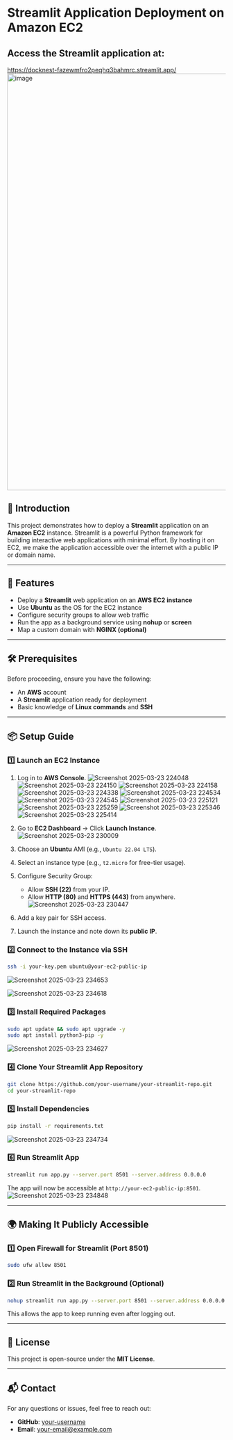 # Streamlit Application Deployment on Amazon EC2

## Access the Streamlit application at:
https://docknest-fazewmfro2peqhq3bahmrc.streamlit.app/
<img width="959" alt="image" src="https://github.com/user-attachments/assets/220930d5-5204-43a0-ac57-364707672f71" />


## 📌 Introduction
This project demonstrates how to deploy a **Streamlit** application on an **Amazon EC2** instance. Streamlit is a powerful Python framework for building interactive web applications with minimal effort. By hosting it on EC2, we make the application accessible over the internet with a public IP or domain name.

---
## 🚀 Features
- Deploy a **Streamlit** web application on an **AWS EC2 instance**
- Use **Ubuntu** as the OS for the EC2 instance
- Configure security groups to allow web traffic
- Run the app as a background service using **nohup** or **screen**
- Map a custom domain with **NGINX (optional)**

---
## 🛠 Prerequisites
Before proceeding, ensure you have the following:
- An **AWS** account
- A **Streamlit** application ready for deployment
- Basic knowledge of **Linux commands** and **SSH**

---
## 📦 Setup Guide
### 1️⃣ Launch an EC2 Instance
1. Log in to **AWS Console**.
   ![Screenshot 2025-03-23 224048](https://github.com/user-attachments/assets/8ee109b6-961b-4369-80e8-71a3362017cb)
   ![Screenshot 2025-03-23 224150](https://github.com/user-attachments/assets/505de16c-3b9b-428e-b94d-c50aa8957390)
   ![Screenshot 2025-03-23 224158](https://github.com/user-attachments/assets/79db428e-cc09-4989-a943-f0f74d3c98e8)
   ![Screenshot 2025-03-23 224338](https://github.com/user-attachments/assets/8d2e6f7d-72d1-4766-ab56-f7d3e106f514)
   ![Screenshot 2025-03-23 224534](https://github.com/user-attachments/assets/ff4ac4f3-ef42-440f-baf7-ecd642d4ce68)
   ![Screenshot 2025-03-23 224545](https://github.com/user-attachments/assets/94832f83-b7ed-4923-a2dc-53b7093afbcb)
   ![Screenshot 2025-03-23 225121](https://github.com/user-attachments/assets/8ed0e950-cf87-412e-b7c9-5f47da1a386b)
   ![Screenshot 2025-03-23 225259](https://github.com/user-attachments/assets/0138762f-c514-4df2-8e3a-d9c2d6d7dbdc)
   ![Screenshot 2025-03-23 225346](https://github.com/user-attachments/assets/e772a537-ac31-4410-9550-bb611fbcd241)
   ![Screenshot 2025-03-23 225414](https://github.com/user-attachments/assets/996c6811-d332-4b5f-95d7-5c674144b6a6)


2. Go to **EC2 Dashboard** → Click **Launch Instance**.
   ![Screenshot 2025-03-23 230009](https://github.com/user-attachments/assets/36ede19d-63cf-42c1-ab82-3d7dbeefe4d6)

5. Choose an **Ubuntu** AMI (e.g., `Ubuntu 22.04 LTS`).
6. Select an instance type (e.g., `t2.micro` for free-tier usage).
7. Configure Security Group:
   - Allow **SSH (22)** from your IP.
   - Allow **HTTP (80)** and **HTTPS (443)** from anywhere.
     ![Screenshot 2025-03-23 230447](https://github.com/user-attachments/assets/f8a533c4-bba4-4410-8951-f34e7b2cdcae)

8. Add a key pair for SSH access.
9. Launch the instance and note down its **public IP**.

### 2️⃣ Connect to the Instance via SSH
```sh
ssh -i your-key.pem ubuntu@your-ec2-public-ip
```
![Screenshot 2025-03-23 234653](https://github.com/user-attachments/assets/54c9dcbd-d40c-453f-aad0-b147f3d8e665)

![Screenshot 2025-03-23 234618](https://github.com/user-attachments/assets/742767e1-004f-4d0a-a360-c2de5ea875b0)

### 3️⃣ Install Required Packages
```sh
sudo apt update && sudo apt upgrade -y
sudo apt install python3-pip -y
```
![Screenshot 2025-03-23 234627](https://github.com/user-attachments/assets/38550f49-6254-4a3e-b407-1c639c6d22fc)

### 4️⃣ Clone Your Streamlit App Repository
```sh
git clone https://github.com/your-username/your-streamlit-repo.git
cd your-streamlit-repo
```

### 5️⃣ Install Dependencies
```sh
pip install -r requirements.txt
```
![Screenshot 2025-03-23 234734](https://github.com/user-attachments/assets/a4f9e23c-0b5d-4b64-bc1e-3074c92db500)

### 6️⃣ Run Streamlit App
```sh
streamlit run app.py --server.port 8501 --server.address 0.0.0.0
```
The app will now be accessible at `http://your-ec2-public-ip:8501`.
![Screenshot 2025-03-23 234848](https://github.com/user-attachments/assets/5059fc31-c900-4dcc-8c6e-3f3f1ae0d4be)

---
## 🌍 Making It Publicly Accessible
### 1️⃣ Open Firewall for Streamlit (Port 8501)
```sh
sudo ufw allow 8501
```
### 2️⃣ Run Streamlit in the Background (Optional)
```sh
nohup streamlit run app.py --server.port 8501 --server.address 0.0.0.0 &
```
This allows the app to keep running even after logging out.

---




## 📜 License
This project is open-source under the **MIT License**.

---

## 📬 Contact
For any questions or issues, feel free to reach out:
- **GitHub**: [your-username](https://github.com/your-username)
- **Email**: your-email@example.com


